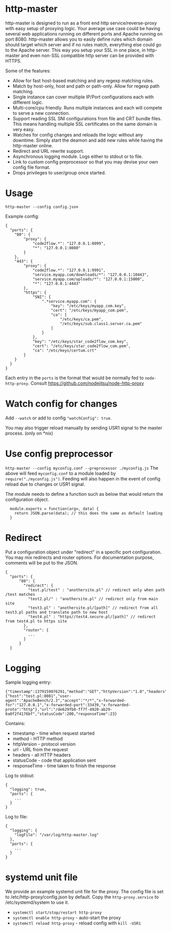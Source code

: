 http-master
===============

http-master is designed to run as a front end http service/reverse-proxy with easy setup of proxying logic.
Your average use case could be having several web applications running on different ports and Apache running on port 8080. http-master allows you to easily define rules which domain should target which server and if no rules match, everything else could go to the Apache server. This way you setup your SSL in one place, in http-master and even non-SSL compatible http server can be provided with HTTPS.

Some of the features:
* Allow for fast host-based matching and any regexp matching rules.
* Match by host-only, host and path or path-only. Allow for regexp path matching.
* Single instance can cover multiple IP/Port configurations each with different logic.
* Multi-core/cpu friendly. Runs multiple instances and each will compete to serve a new connection.
* Support reading SSL SNI configurations from file and CRT bundle files. This means handling multiple SSL certificates on the same domain is very easy.
* Watches for config changes and reloads the logic without any downtime. Simply start the deamon and add new rules while having the http-master online.
* Redirect and URL rewrite support.
* Asynchronous logging module. Logs either to stdout or to file.
* Link to custom config preprocessor so that you may devise your own config file format.
* Drops privileges to user/group once started.

Usage
===============

`http-master --config config.json`

Example config:

```
{
  "ports": {
    "80": {
        "proxy": {
            "code2flow.*": "127.0.0.1:8099",
            "*": "127.0.0.1:8080"
        }
    },
    "443": {
        "proxy": {
            "code2flow.*": "127.0.0.1:9991",
            "service.myapp.com/downloads/*": "127.0.0.1:10443",
            "service.myapp.com/uploads/*": "127.0.0.1:15000",
            "*": "127.0.0.1:4443"
        },
        "https": {
            "SNI": {
                ".*service.myapp.com": {
                    "key": "/etc/keys/myapp_com.key",
                    "cert": "/etc/keys/myapp_com.pem",
                    "ca": [
                        "/etc/keys/ca.pem",
                        "/etc/keys/sub.class1.server.ca.pem"
                    ]
                }
            },
            "key": "/etc/keys/star_code2flow_com.key",
            "cert": "/etc/keys/star_code2flow_com.pem",
            "ca": "/etc/keys/certum.crt"
        }
    }
  }
}
```

Each entry in the `ports` is the format that would be normally fed to `node-http-proxy`.
Consult https://github.com/nodejitsu/node-http-proxy

Watch config for changes
===============
Add `--watch` or add to config `"watchConfig": true`.

You may also trigger reload manually by sending USR1 signal to the master process. (only on *nix)

Use config preprocessor
===============
`http-master --config myconfig.conf --preprocessor ./myconfig.js`
The above will feed `myconfig.conf` to a module loaded by `require("./myconfig.js")`. Feeding will also happen in the event of config reload due to changes or USR1 signal.

The module needs to define a function such as below that would return the configuration object.
```
  module.exports = function(argv, data) { 
    return JSON.parse(data); // this does the same as default loading
  }
```

Redirect
===============
Put a configuration object under "redirect" in a specific port configuration. You may mix redirects and router options.
For documentation purpose, comments will be put to the JSON.
```
{
  "ports": {
      "80": {
        "redirect": {
          "test.pl/test" : "anothersite.pl" // redirect only when path /test matches
          "test2.pl/" : "anothersite.pl" // redirect only from main site
          "test3.pl" : "anothersite.pl/[path]" // redirect from all test3.pl paths and translate path to new host
          "test4.pl" : "https//test4.secure.pl/[path]" // redirect from test4.pl to https site
        },
        "router": {
          ...
        }
      }
  }
```

Logging
===============
Sample logging entry:
```
{"timestamp":1379159076291,"method":"GET","httpVersion":"1.0","headers":{"host":"test.pl:8081","user-agent":"ApacheBench/2.3","accept":"*/*","x-forwarded-for":"127.0.0.1","x-forwarded-port":33439,"x-forwarded-proto":"http"},"url":"/de629fb8-ff7f-4920-ab29-6a0f2f4176bf","statusCode":200,"responseTime":23}
```
Contains:
* timestamp - time when request started
* method - HTTP method
* httpVersion - protocol version
* url - URL from the request
* headers - all HTTP headers
* statusCode - code that application sent
* responseTime - time taken to finish the response

Log to stdout:
```
{
  "logging": true,
  "ports": {
    ...
  }
}
```

Log to file:
```
{
  "logging": {
    "logFile": "/var/log/http-master.log"
  },
  "ports": {
    ...
  }
}
```

systemd unit file
=================
We provide an example systemd unit file for the proxy. The config file is set to /etc/http-proxy/config.json by default. Copy the `http-proxy.service` to /etc/systemd/system to use it.

* `systemctl start/stop/restart http-proxy`
* `systemctl enable http-proxy` - auto-start the proxy
* `systemctl reload http-proxy` - reload config with `kill -USR1`

